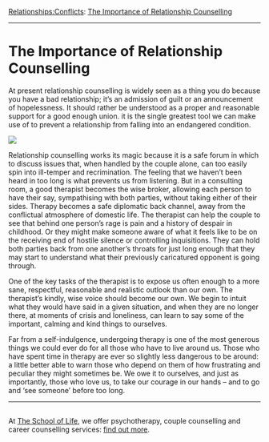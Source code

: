[Relationships:](https://www.theschooloflife.com/thebookoflife/category/relationships/)[Conflicts](https://www.theschooloflife.com/thebookoflife/category/relationships/conflicts/): [The Importance of Relationship Counselling](https://www.theschooloflife.com/thebookoflife/the-importance-of-relationship-counselling/)

* * *

# The Importance of Relationship Counselling

At present relationship counselling is widely seen as a thing you do because you have a bad relationship; it’s an admission of guilt or an announcement of hopelessness. It should rather be understood as a proper and reasonable support for a good enough union. it is the single greatest tool we can make use of to prevent a relationship from falling into an endangered condition.

![](http://www.photolucida.org/images/critical_mass/a1cc386e-cb2b-4612-82fc-cff6ce279683/review/9.jpg)

Relationship counselling works its magic because it is a safe forum in which to discuss issues that, when handled by the couple alone, can too easily spin into ill-temper and recrimination. The feeling that we haven’t been heard in too long is what prevents us from listening. But in a consulting room, a good therapist becomes the wise broker, allowing each person to have their say, sympathising with both parties, without taking either of their sides. Therapy becomes a safe diplomatic back channel, away from the conflictual atmosphere of domestic life. The therapist can help the couple to see that behind one person’s rage is pain and a history of despair in childhood. Or they might make someone aware of what it feels like to be on the receiving end of hostile silence or controlling inquisitions. They can hold both parties back from one another’s throats for just long enough that they may start to understand what their previously caricatured opponent is going through.

One of the key tasks of the therapist is to expose us often enough to a more sane, respectful, reasonable and realistic outlook than our own. The therapist’s kindly, wise voice should become our own. We begin to intuit what they would have said in a given situation, and when they are no longer there, at moments of crisis and loneliness, can learn to say some of the important, calming and kind things to ourselves.

Far from a self-indulgence, undergoing therapy is one of the most generous things we could ever do for all those who have to live around us. Those who have spent time in therapy are ever so slightly less dangerous to be around: a little better able to warn those who depend on them of how frustrating and peculiar they might sometimes be. We owe it to ourselves, and just as importantly, those who love us, to take our courage in our hands – and to go and ‘see someone’ before too long.

* * *

## 

At [The School of Life](https://www.theschooloflife.com/london/), we offer psychotherapy, couple counselling and career counselling services: [find out more](https://www.theschooloflife.com/london/therapy/).
